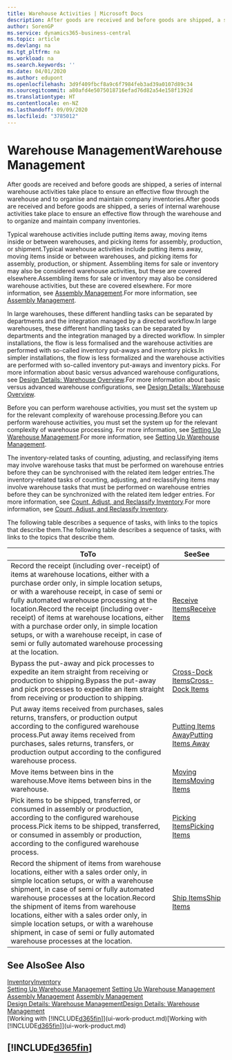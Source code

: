 ```yaml
---
title: Warehouse Activities | Microsoft Docs
description: After goods are received and before goods are shipped, a series of internal warehouse activities take place to ensure an effective flow through the warehouse and to organise and maintain company inventories.
author: SorenGP
ms.service: dynamics365-business-central
ms.topic: article
ms.devlang: na
ms.tgt_pltfrm: na
ms.workload: na
ms.search.keywords: ''
ms.date: 04/01/2020
ms.author: edupont
ms.openlocfilehash: 3d9f409fbcf8a9c6f7984feb3ad39a0107d89c34
ms.sourcegitcommit: a80afd4e5075018716efad76d82a54e158f1392d
ms.translationtype: HT
ms.contentlocale: en-NZ
ms.lasthandoff: 09/09/2020
ms.locfileid: "3785012"
---
```

# <a name="warehouse-management"></a><span data-ttu-id="8a5ae-103">Warehouse Management</span><span class="sxs-lookup"><span data-stu-id="8a5ae-103">Warehouse Management</span></span>
<span data-ttu-id="8a5ae-104">After goods are received and before goods are shipped, a series of internal warehouse activities take place to ensure an effective flow through the warehouse and to organise and maintain company inventories.</span><span class="sxs-lookup"><span data-stu-id="8a5ae-104">After goods are received and before goods are shipped, a series of internal warehouse activities take place to ensure an effective flow through the warehouse and to organize and maintain company inventories.</span></span>

<span data-ttu-id="8a5ae-105">Typical warehouse activities include putting items away, moving items inside or between warehouses, and picking items for assembly, production, or shipment.</span><span class="sxs-lookup"><span data-stu-id="8a5ae-105">Typical warehouse activities include putting items away, moving items inside or between warehouses, and picking items for assembly, production, or shipment.</span></span> <span data-ttu-id="8a5ae-106">Assembling items for sale or inventory may also be considered warehouse activities, but these are covered elsewhere.</span><span class="sxs-lookup"><span data-stu-id="8a5ae-106">Assembling items for sale or inventory may also be considered warehouse activities, but these are covered elsewhere.</span></span> <span data-ttu-id="8a5ae-107">For more information, see [Assembly Management](assembly-assemble-items.md).</span><span class="sxs-lookup"><span data-stu-id="8a5ae-107">For more information, see [Assembly Management](assembly-assemble-items.md).</span></span>  

<span data-ttu-id="8a5ae-108">In large warehouses, these different handling tasks can be separated by departments and the integration managed by a directed workflow.</span><span class="sxs-lookup"><span data-stu-id="8a5ae-108">In large warehouses, these different handling tasks can be separated by departments and the integration managed by a directed workflow.</span></span> <span data-ttu-id="8a5ae-109">In simpler installations, the flow is less formalised and the warehouse activities are performed with so-called inventory put-aways and inventory picks.</span><span class="sxs-lookup"><span data-stu-id="8a5ae-109">In simpler installations, the flow is less formalized and the warehouse activities are performed with so-called inventory put-aways and inventory picks.</span></span> <span data-ttu-id="8a5ae-110">For more information about basic versus advanced warehouse configurations, see [Design Details: Warehouse Overview](design-details-warehouse-overview.md).</span><span class="sxs-lookup"><span data-stu-id="8a5ae-110">For more information about basic versus advanced warehouse configurations, see [Design Details: Warehouse Overview](design-details-warehouse-overview.md).</span></span>

<span data-ttu-id="8a5ae-111">Before you can perform warehouse activities, you must set the system up for the relevant complexity of warehouse processing.</span><span class="sxs-lookup"><span data-stu-id="8a5ae-111">Before you can perform warehouse activities, you must set the system up for the relevant complexity of warehouse processing.</span></span> <span data-ttu-id="8a5ae-112">For more information, see [Setting Up Warehouse Management](warehouse-setup-warehouse.md).</span><span class="sxs-lookup"><span data-stu-id="8a5ae-112">For more information, see [Setting Up Warehouse Management](warehouse-setup-warehouse.md).</span></span>

<span data-ttu-id="8a5ae-113">The inventory-related tasks of counting, adjusting, and reclassifying items may involve warehouse tasks that must be performed on warehouse entries before they can be synchronised with the related item ledger entries.</span><span class="sxs-lookup"><span data-stu-id="8a5ae-113">The inventory-related tasks of counting, adjusting, and reclassifying items may involve warehouse tasks that must be performed on warehouse entries before they can be synchronized with the related item ledger entries.</span></span> <span data-ttu-id="8a5ae-114">For more information, see [Count, Adjust, and Reclassify Inventory](inventory-how-count-adjust-reclassify.md).</span><span class="sxs-lookup"><span data-stu-id="8a5ae-114">For more information, see [Count, Adjust, and Reclassify Inventory](inventory-how-count-adjust-reclassify.md).</span></span>

 <span data-ttu-id="8a5ae-115">The following table describes a sequence of tasks, with links to the topics that describe them.</span><span class="sxs-lookup"><span data-stu-id="8a5ae-115">The following table describes a sequence of tasks, with links to the topics that describe them.</span></span>   

|<span data-ttu-id="8a5ae-116">**To**</span><span class="sxs-lookup"><span data-stu-id="8a5ae-116">**To**</span></span>|<span data-ttu-id="8a5ae-117">**See**</span><span class="sxs-lookup"><span data-stu-id="8a5ae-117">**See**</span></span>|  
|------------|-------------|  
|<span data-ttu-id="8a5ae-118">Record the receipt (including over-receipt) of items at warehouse locations, either with a purchase order only, in simple location setups, or with a warehouse receipt, in case of semi or fully automated warehouse processing at the location.</span><span class="sxs-lookup"><span data-stu-id="8a5ae-118">Record the receipt (including over-receipt) of items at warehouse locations, either with a purchase order only, in simple location setups, or with a warehouse receipt, in case of semi or fully automated warehouse processing at the location.</span></span>|[<span data-ttu-id="8a5ae-119">Receive Items</span><span class="sxs-lookup"><span data-stu-id="8a5ae-119">Receive Items</span></span>](warehouse-how-receive-items.md)|
|<span data-ttu-id="8a5ae-120">Bypass the put-away and pick processes to expedite an item straight from receiving or production to shipping.</span><span class="sxs-lookup"><span data-stu-id="8a5ae-120">Bypass the put-away and pick processes to expedite an item straight from receiving or production to shipping.</span></span>|[<span data-ttu-id="8a5ae-121">Cross-Dock Items</span><span class="sxs-lookup"><span data-stu-id="8a5ae-121">Cross-Dock Items</span></span>](warehouse-how-to-cross-dock-items.md)|    
|<span data-ttu-id="8a5ae-122">Put away items received from purchases, sales returns, transfers, or production output according to the configured warehouse process.</span><span class="sxs-lookup"><span data-stu-id="8a5ae-122">Put away items received from purchases, sales returns, transfers, or production output according to the configured warehouse process.</span></span>|[<span data-ttu-id="8a5ae-123">Putting Items Away</span><span class="sxs-lookup"><span data-stu-id="8a5ae-123">Putting Items Away</span></span>](warehouse-put-away-items.md)|
|<span data-ttu-id="8a5ae-124">Move items between bins in the warehouse.</span><span class="sxs-lookup"><span data-stu-id="8a5ae-124">Move items between bins in the warehouse.</span></span>|[<span data-ttu-id="8a5ae-125">Moving Items</span><span class="sxs-lookup"><span data-stu-id="8a5ae-125">Moving Items</span></span>](warehouse-move-items.md)|
|<span data-ttu-id="8a5ae-126">Pick items to be shipped, transferred, or consumed in assembly or production, according to the configured warehouse process.</span><span class="sxs-lookup"><span data-stu-id="8a5ae-126">Pick items to be shipped, transferred, or consumed in assembly or production, according to the configured warehouse process.</span></span>|[<span data-ttu-id="8a5ae-127">Picking Items</span><span class="sxs-lookup"><span data-stu-id="8a5ae-127">Picking Items</span></span>](warehouse-pick-items.md)|
|<span data-ttu-id="8a5ae-128">Record the shipment of items from warehouse locations, either with a sales order only, in simple location setups, or with a warehouse shipment, in case of semi or fully automated warehouse processes at the location.</span><span class="sxs-lookup"><span data-stu-id="8a5ae-128">Record the shipment of items from warehouse locations, either with a sales order only, in simple location setups, or with a warehouse shipment, in case of semi or fully automated warehouse processes at the location.</span></span>|[<span data-ttu-id="8a5ae-129">Ship Items</span><span class="sxs-lookup"><span data-stu-id="8a5ae-129">Ship Items</span></span>](warehouse-how-ship-items.md)|  

## <a name="see-also"></a><span data-ttu-id="8a5ae-130">See Also</span><span class="sxs-lookup"><span data-stu-id="8a5ae-130">See Also</span></span>  
[<span data-ttu-id="8a5ae-131">Inventory</span><span class="sxs-lookup"><span data-stu-id="8a5ae-131">Inventory</span></span>](inventory-manage-inventory.md)  
<span data-ttu-id="8a5ae-132">[Setting Up Warehouse Management](warehouse-setup-warehouse.md)   </span><span class="sxs-lookup"><span data-stu-id="8a5ae-132">[Setting Up Warehouse Management](warehouse-setup-warehouse.md)   </span></span>  
<span data-ttu-id="8a5ae-133">[Assembly Management](assembly-assemble-items.md)  </span><span class="sxs-lookup"><span data-stu-id="8a5ae-133">[Assembly Management](assembly-assemble-items.md)  </span></span>  
[<span data-ttu-id="8a5ae-134">Design Details: Warehouse Management</span><span class="sxs-lookup"><span data-stu-id="8a5ae-134">Design Details: Warehouse Management</span></span>](design-details-warehouse-management.md)  
<span data-ttu-id="8a5ae-135">[Working with [!INCLUDE[d365fin](includes/d365fin_md.md)]](ui-work-product.md)</span><span class="sxs-lookup"><span data-stu-id="8a5ae-135">[Working with [!INCLUDE[d365fin](includes/d365fin_md.md)]](ui-work-product.md)</span></span>  

## [!INCLUDE[d365fin](includes/free_trial_md.md)]  
